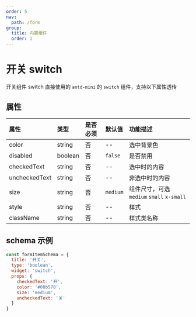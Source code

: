 ```yaml
---
order: 5
nav:
  path: /form
group:
  title: 内置组件
  order: 1
---
```


# 开关 switch

开关组件 switch 直接使用的 `antd-mini` 的 `switch` 组件，支持以下属性透传


## 属性

| 属性             |    类型      | 是否必须      | 默认值       |  功能描述                                          |
| :--------       | :--------    | :---         | :----       |  :---                                            |
| color           | string       |  否          | --          |  选中背景色                                        |
| disabled        | boolean      |  否          |  `false`    |  是否禁用                                          |
| checkedText     | string       |  否          |  --         |  选中时的内容                                       |
| uncheckedText   | string       |  否          |  --         |  非选中时的内容                                     |
| size            | string       |  否          |  `medium`   |  组件尺寸，可选 `medium` `small` `x-small`          |
| style           | string       |  否          |  --         |  样式                                             |
| className       | string       |  否          |  --         |  样式类名称                                        |

## schema 示例

```js
const formItemSchema = {
  title: '开关',
  type: 'boolean',
  widget: 'switch',
  props: {
    checkedText: '开',
    color: '#00b578',
    size: 'medium',
    uncheckedText: '关'
  }
}
```

